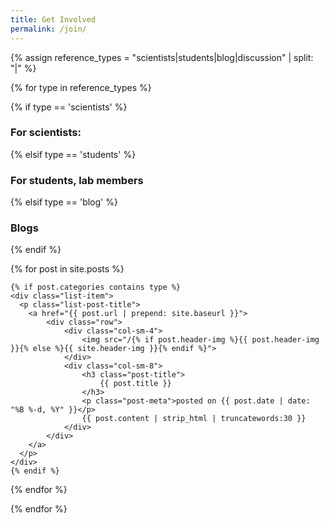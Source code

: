 ```yaml
---
title: Get Involved
permalink: /join/
---
```


{% assign reference_types = "scientists|students|blog|discussion" | split: "|" %}

{% for type in reference_types %}

{% if type == 'scientists' %}
### **For scientists:**
 {% elsif type == 'students' %}
### **For students, lab members**
 {% elsif type == 'blog' %}
### **Blogs**
{% endif %}

<div class="content list">
  {% for post in site.posts %}

    {% if post.categories contains type %}
    <div class="list-item">
      <p class="list-post-title">
        <a href="{{ post.url | prepend: site.baseurl }}">
            <div class="row">
                <div class="col-sm-4">
                    <img src="/{% if post.header-img %}{{ post.header-img }}{% else %}{{ site.header-img }}{% endif %}">
                </div>
                <div class="col-sm-8">
                    <h3 class="post-title">
                        {{ post.title }}
                    </h3>
                    <p class="post-meta">posted on {{ post.date | date: "%B %-d, %Y" }}</p>
                    {{ post.content | strip_html | truncatewords:30 }}
                </div>
            </div>
        </a>
      </p>
    </div>
    {% endif %}

  {% endfor %}
</div>

{% endfor %}
